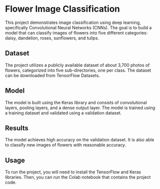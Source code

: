 # Flower Image Classification

This project demonstrates image classification using deep learning, specifically Convolutional Neural Networks (CNNs). The goal is to build a model that can classify images of flowers into five different categories: daisy, dandelion, roses, sunflowers, and tulips.

## Dataset

The project utilizes a publicly available dataset of about 3,700 photos of flowers, categorized into five sub-directories, one per class. The dataset can be downloaded from TensorFlow Datasets.

## Model

The model is built using the Keras library and consists of convolutional layers, pooling layers, and a dense output layer. The model is trained using a training dataset and validated using a validation dataset.

## Results

The model achieves high accuracy on the validation dataset. It is also able to classify new images of flowers with reasonable accuracy.

## Usage

To run the project, you will need to install the TensorFlow and Keras libraries. Then, you can run the Colab notebook that contains the project code.

